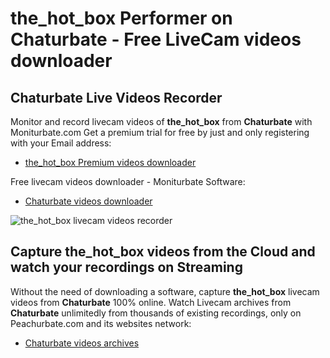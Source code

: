 # the_hot_box Performer on Chaturbate - Free LiveCam videos downloader

## Chaturbate Live Videos Recorder

Monitor and record livecam videos of **the_hot_box** from **Chaturbate** with Moniturbate.com
Get a premium trial for free by just and only registering with your Email address:
* [the_hot_box Premium videos downloader](https://moniturbate.com/request-demo-licence-key.html)

Free livecam videos downloader - Moniturbate Software:
* [Chaturbate videos downloader](https://moniturbate.com/moniturbate-download-software.html)

![the_hot_box livecam videos recorder](https://peachurnet.com/templates/moniturbate-software.png)


## Capture the_hot_box videos from the Cloud and watch your recordings on Streaming

Without the need of downloading a software, capture **the_hot_box** livecam videos from **Chaturbate** 100% online.
Watch Livecam archives from **Chaturbate** unlimitedly from thousands of existing recordings, only on Peachurbate.com and its websites network:
* [Chaturbate videos archives](https://peachurnet.com/)